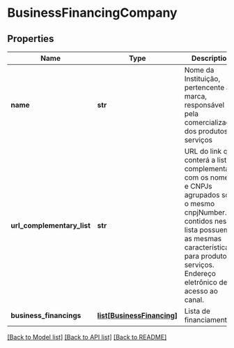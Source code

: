# BusinessFinancingCompany

## Properties
Name | Type | Description | Notes
------------ | ------------- | ------------- | -------------
**name** | **str** | Nome da Instituição, pertencente à marca, responsável pela comercialização dos produtos e serviços | 
**url_complementary_list** | **str** | URL do link que conterá a lista complementar com os nomes e CNPJs agrupados sob o mesmo cnpjNumber. Os contidos nessa lista possuem as mesmas características para produtos e serviços. Endereço eletrônico de acesso ao canal. | [optional] 
**business_financings** | [**list[BusinessFinancing]**](BusinessFinancing.md) | Lista de financiamentos | 

[[Back to Model list]](../README.md#documentation-for-models) [[Back to API list]](../README.md#documentation-for-api-endpoints) [[Back to README]](../README.md)

